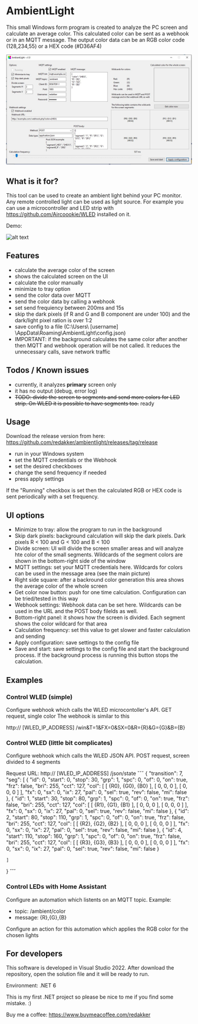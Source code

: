 # AmbientLight

This small Windows form program is created to analyze the PC screen and calculate an average color. This calculated color can be sent as a webhook or in an MQTT message.
The output color data can be an RGB color code (128,234,55) or a HEX code (#D36AF4)

![alt text](https://raw.githubusercontent.com/redakker/ambientlight/main/AmbientLight/material/ui-v1.0.jpg)

## What is it for?

This tool can be used to create an ambient light behind your PC monitor. Any remote controlled light can be used as light source.
For example you can use a microcontroller and LED strip with https://github.com/Aircoookie/WLED installed on it.

Demo:

![alt text](https://raw.githubusercontent.com/redakker/ambientlight/main/AmbientLight/material/demo.gif)

## Features

- calculate the average color of the screen
- shows the calculated screen on the UI
- calculate the color manually
- minimize to tray option
- send the color data over MQTT
- send the color data by calling a webhook
- set send frequiency between 200ms and 15s 
- skip the dark pixels (if R and G and B component are under 100) and the dark/light pixel ration is over 1:2
- save config to a file (C:\Users\ [username] \AppData\Roaming\AmbientLight\config.json)
- IMPORTANT: if the background calculates the same color after another then MQTT and webhook operation will be not called. It reduces the unnecessary calls, save network traffic

## Todos / Known issues

- currently, it analyzes **primary** screen only
- it has no output (debug, error log)
- ~~TODO: divide the screen to segments and send more colors for LED strip. On WLED it is possible to have segments too.~~ ready

## Usage

Download the release version from here: https://github.com/redakker/ambientlight/releases/tag/release

- run in your Windows system
- set the MQTT credentials or the Webhook
- set the desired checkboxes
- change the send frequency if needed
- press apply settings

If the "Running" checkbox is set then the calculated RGB or HEX code is sent periodically with a set frequency.

## UI options
- Minimize to tray: allow the program to run in the background
- Skip dark pixels: background calculation will skip the dark pixels. Dark pixels R < 100 and G < 100 and B < 100
- Divide screen: UI will divide the screen smaller areas and will analyze hte color of the small segments. Wildcards of the segment colors are shown in the bottom-right side of the window
- MQTT settings: set your MQTT credentials here. Wildcards for colors can be used in the message area (see the main picture)
- Right side square: after a backround color generation this area shows the average color of the whole screen
- Get color now button: push for one time calculation. Configuration can be tried/tested in this way
- Webhook settings: Webhook data can be set here. Wildcards can be used in the URL and the POST body filelds as well.
- Bottom-right panel: it shows how the screen is divided. Each segment shows the color wildcard for that area
- Calculation frequency: set this value to get slower and faster calculation and sending
- Apply configuration: save settings to the config file
- Save and start: save settings to the config file and start the background process. If the background process is running this button stops the calculation.

## Examples

### Control WLED (simple)
Configure webhook which calls the WLED microcontoller's API. GET request, single color
The webhook is similar to this


http:// [WLED_IP_ADDRESS] /win&T=1&FX=0&SX=0&R={R}&G={G}&B={B}

### Control WLED (little bit complicates)
Configure webhook which calls the WLED JSON API. POST request, screen divided to 4 segments

Request URL: http:// [WLED_IP_ADDRESS] /json/state
ˇˇˇ
{
    "transition": 7,
    "seg": [
        {
            "id": 0,
            "start": 0,
            "stop": 30,
            "grp": 1,
            "spc": 0,
            "of": 0,
            "on": true,
            "frz": false,
            "bri": 255,
            "cct": 127,
            "col": [
                [
                    {R0},
                    {G0},
                    {B0}
                ],
                [
                    0,
                    0,
                    0
                ],
                [
                    0,
                    0,
                    0
                ]
            ],
            "fx": 0,
            "sx": 0,
            "ix": 27,
            "pal": 0,
            "sel": true,
            "rev": false,
            "mi": false
        },
        {
            "id": 1,
            "start": 30,
            "stop": 80,
            "grp": 1,
            "spc": 0,
            "of": 0,
            "on": true,
            "frz": false,
            "bri": 255,
            "cct": 127,
            "col": [
                [
                    {R1},
                    {G1},
                    {B1}
                ],
                [
                    0,
                    0,
                    0
                ],
                [
                    0,
                    0,
                    0
                ]
            ],
            "fx": 0,
            "sx": 0,
            "ix": 27,
            "pal": 0,
            "sel": true,
            "rev": false,
            "mi": false
        },
        {
            "id": 2,
            "start": 80,
            "stop": 110,
            "grp": 1,
            "spc": 0,
            "of": 0,
            "on": true,
            "frz": false,
            "bri": 255,
            "cct": 127,
            "col": [
                [
                    {R2},
                    {G2},
                    {B2}
                ],
                [
                    0,
                    0,
                    0
                ],
                [
                    0,
                    0,
                    0
                ]
            ],
            "fx": 0,
            "sx": 0,
            "ix": 27,
            "pal": 0,
            "sel": true,
            "rev": false,
            "mi": false
        },
        {
            "id": 4,
            "start": 110,
            "stop": 160,
            "grp": 1,
            "spc": 0,
            "of": 0,
            "on": true,
            "frz": false,
            "bri": 255,
            "cct": 127,
            "col": [
                [
                    {R3},
                    {G3},
                    {B3}
                ],
                [
                    0,
                    0,
                    0
                ],
                [
                    0,
                    0,
                    0
                ]
            ],
            "fx": 0,
            "sx": 0,
            "ix": 27,
            "pal": 0,
            "sel": true,
            "rev": false,
            "mi": false
        }


    ]
}
˘˘˘

### Control LEDs with Home Assistant

Configure an automation which listents on an MQTT topic. Example:
- topic: /ambient/color
- message: {R},{G},{B}

Configure an action for this automation which applies the RGB color for the chosen lights

## For developers

This software is developed in Visual Studio 2022. After download the repository, open the solution file and it will be ready to run.

Environment: .NET 6


This is my first .NET project so please be nice to me if you find some mistake. :)

Buy me a coffee: https://www.buymeacoffee.com/redakker


